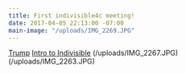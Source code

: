 ```yaml
---
title: First indivisible4c meeting!
date: 2017-04-05 22:13:00 -07:00
main-image: "/uploads/IMG_2269.JPG"
---
```


[Trump](/uploads/IMG_2272.JPG)
[Intro to Indivisible](/uploads/IMG_2272.JPG)
(/uploads/IMG_2267.JPG)
(/uploads/IMG_2263.JPG)